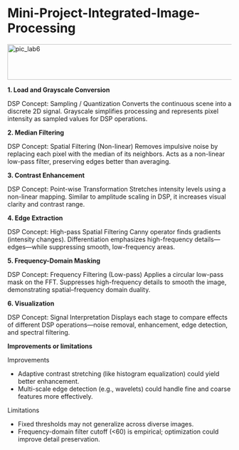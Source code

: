 # Mini-Project-Integrated-Image-Processing
<img width="631" height="80" alt="pic_lab6" src="https://github.com/user-attachments/assets/2c2c5a42-140f-49fc-af31-31de10ec4dd8" />


**1. Load and Grayscale Conversion**

DSP Concept: Sampling / Quantization
Converts the continuous scene into a discrete 2D signal. Grayscale simplifies processing and represents pixel intensity as sampled values for DSP operations.

**2. Median Filtering**

DSP Concept: Spatial Filtering (Non-linear)
Removes impulsive noise by replacing each pixel with the median of its neighbors. Acts as a non-linear low-pass filter, preserving edges better than averaging.

**3. Contrast Enhancement**

DSP Concept: Point-wise Transformation
Stretches intensity levels using a non-linear mapping. Similar to amplitude scaling in DSP, it increases visual clarity and contrast range.

**4. Edge Extraction**

DSP Concept: High-pass Spatial Filtering
Canny operator finds gradients (intensity changes). Differentiation emphasizes high-frequency details—edges—while suppressing smooth, low-frequency areas.

**5. Frequency-Domain Masking**

DSP Concept: Frequency Filtering (Low-pass)
Applies a circular low-pass mask on the FFT. Suppresses high-frequency details to smooth the image, demonstrating spatial–frequency domain duality.

**6. Visualization**

DSP Concept: Signal Interpretation
Displays each stage to compare effects of different DSP operations—noise removal, enhancement, edge detection, and spectral filtering.

**Improvements or limitations**

Improvements
- Adaptive contrast stretching (like histogram equalization) could yield better enhancement.
- Multi-scale edge detection (e.g., wavelets) could handle fine and coarse features more effectively.

Limitations
- Fixed thresholds may not generalize across diverse images.
- Frequency-domain filter cutoff (<60) is empirical; optimization could improve detail preservation.
